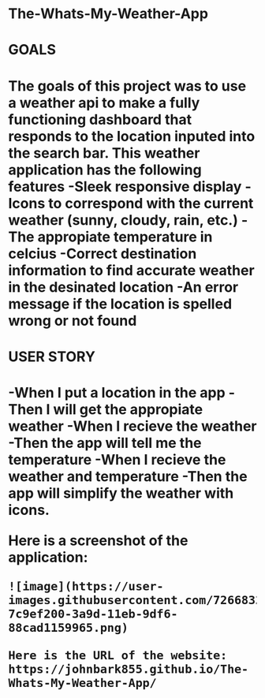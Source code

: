 # The-Whats-My-Weather-App
<h1>GOALS<h1>
  The goals of this project was to use a weather api to make a fully functioning dashboard that responds to the location inputed into the search bar.
  This weather application has the following features
  -Sleek responsive display
  -Icons to correspond with the current weather (sunny, cloudy, rain, etc.)
  -The appropiate temperature in celcius
  -Correct destination information to find accurate weather in the desinated location
  -An error message if the location is spelled wrong or not found
  <h1> USER STORY<h1>
    -When I put a location in the app
    -Then I will get the appropiate weather
    -When I recieve the weather
    -Then the app will tell me the temperature
    -When I recieve the weather and temperature
    -Then the app will simplify the weather with icons.
   
   Here is a screenshot of the application:
    
    ![image](https://user-images.githubusercontent.com/72668325/101750779-7c9ef200-3a9d-11eb-9df6-88cad1159965.png)
    
    Here is the URL of the website: https://johnbark855.github.io/The-Whats-My-Weather-App/

